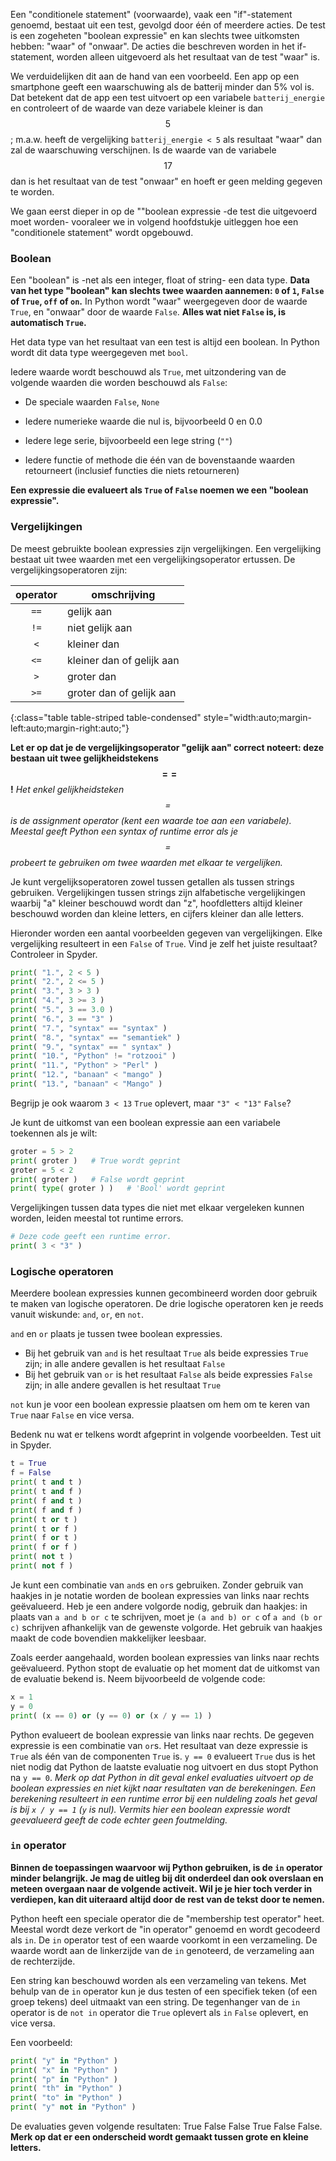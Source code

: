 Een "conditionele statement" (voorwaarde), vaak een "if"-statement genoemd, bestaat uit
een test, gevolgd door één of meerdere acties. De test is een zogeheten "boolean
expressie" en kan slechts twee uitkomsten hebben: "waar" of "onwaar".
De acties die beschreven worden in het if-statement, worden alleen uitgevoerd
als het resultaat van de test "waar" is.

We verduidelijken dit aan de hand van een voorbeeld. Een app op een smartphone 
geeft een waarschuwing als de batterij minder dan 5% vol is. Dat betekent
dat de app een test uitvoert op een variabele `batterij_energie` en controleert of de waarde
van deze variabele kleiner is dan $$5$$; m.a.w. heeft de vergelijking `batterij_energie < 5` als resultaat "waar" dan zal de waarschuwing verschijnen. Is de waarde van de variabele $$17$$ dan is het resultaat van de test
"onwaar" en hoeft er geen melding gegeven te worden.

We gaan eerst dieper in op de ""boolean expressie -de test die uitgevoerd moet worden- vooraleer we in volgend hoofdstukje uitleggen hoe een "conditionele statement" wordt opgebouwd.

### Boolean

Een "boolean" is -net als een integer, float of string- een data type. 
**Data van het type "boolean" kan slechts twee waarden aannemen: `0` of `1`, `False` of `True`, `off` of `on`.** 
In Python wordt "waar" weergegeven door de waarde `True`, en "onwaar"
door de waarde `False`. **Alles wat niet `False` is, is automatisch `True`.**

Het data type van het resultaat van een test is altijd een boolean.
In Python wordt dit data type weergegeven met `bool`.

Iedere waarde wordt beschouwd als `True`, met uitzondering van de volgende waarden die worden beschouwd als `False`:

-   De speciale waarden `False`, `None`

-   Iedere numerieke waarde die nul is, bijvoorbeeld 0 en 0.0

-   Iedere lege serie, bijvoorbeeld een lege string (`""`)

-   Iedere functie of methode die één van de bovenstaande waarden
    retourneert (inclusief functies die niets retourneren)

**Een expressie die evalueert als `True` of `False` noemen we een "boolean expressie".**

### Vergelijkingen

De meest gebruikte boolean expressies zijn vergelijkingen. Een
vergelijking bestaat uit twee waarden met een vergelijkingsoperator
ertussen. De vergelijkingsoperatoren zijn:

| operator | omschrijving |
|:--------:|-------------|
|        `==`  | gelijk aan |
|        `!=` |  niet gelijk aan |
|        `<`  |    kleiner dan |
|        `<=` |  kleiner dan of gelijk aan |
|        `>`  |  groter dan |
|        `>=` |  groter dan of gelijk aan |

{:class="table table-striped table-condensed" style="width:auto;margin-left:auto;margin-right:auto;"}

**Let er op dat je de vergelijkingsoperator "gelijk aan" correct noteert: deze bestaan uit twee gelijkheidstekens $$==$$!**
 *Het enkel gelijkheidsteken $$=$$ is de assignment operator (kent een waarde toe aan een variabele). Meestal geeft Python een syntax of runtime error als je $$=$$ probeert te gebruiken om twee waarden met elkaar te vergelijken.*

Je kunt vergelijksoperatoren zowel tussen getallen als tussen strings
gebruiken. Vergelijkingen tussen strings zijn alfabetische vergelijkingen
waarbij "a" kleiner beschouwd wordt dan "z", hoofdletters altijd kleiner
beschouwd worden dan kleine letters, en cijfers kleiner dan alle letters.

Hieronder worden een aantal voorbeelden gegeven van vergelijkingen. Elke
vergelijking resulteert in een `False` of `True`. Vind je zelf het juiste resultaat? Controleer in Spyder.

```python
print( "1.", 2 < 5 )
print( "2.", 2 <= 5 )
print( "3.", 3 > 3 )
print( "4.", 3 >= 3 )
print( "5.", 3 == 3.0 )
print( "6.", 3 == "3" )
print( "7.", "syntax" == "syntax" )
print( "8.", "syntax" == "semantiek" )
print( "9.", "syntax" == " syntax" )
print( "10.", "Python" != "rotzooi" )
print( "11.", "Python" > "Perl" )
print( "12.", "banaan" < "mango" )
print( "13.", "banaan" < "Mango" )
```

Begrijp je ook waarom `3 < 13` `True` oplevert, maar `"3" < "13"` `False`?

Je kunt de uitkomst van een boolean expressie aan een variabele
toekennen als je wilt:

```python
groter = 5 > 2
print( groter )   # True wordt geprint
groter = 5 < 2
print( groter )   # False wordt geprint
print( type( groter ) )   # 'Bool' wordt geprint
```

Vergelijkingen tussen data types die niet met elkaar vergeleken kunnen worden,
leiden meestal tot runtime errors.

```python
# Deze code geeft een runtime error.
print( 3 < "3" )
```

### Logische operatoren

Meerdere boolean expressies kunnen gecombineerd worden door gebruik te
maken van logische operatoren. De drie logische operatoren ken je reeds vanuit wiskunde:
`and`, `or`, en `not`.

`and` en `or` plaats je tussen twee boolean expressies.
-   Bij het gebruik van `and` is het resultaat `True` als beide expressies `True` zijn; 
    in alle andere gevallen is het resultaat `False`
-   Bij het gebruik van `or` is het resultaat `False` als beide expressies `False` zijn; 
    in alle andere gevallen is het resultaat `True`

`not` kun je voor een boolean expressie plaatsen om hem om te keren van
`True` naar `False` en vice versa.

Bedenk nu wat er telkens wordt afgeprint in volgende voorbeelden. Test uit in Spyder.

```python
t = True
f = False
print( t and t )
print( t and f )
print( f and t )
print( f and f )
print( t or t )
print( t or f )
print( f or t )
print( f or f )
print( not t )
print( not f )
```

Je kunt een combinatie van `and`s en `or`s gebruiken. Zonder gebruik van haakjes in je notatie worden de boolean expressies van links naar rechts geëvalueerd. Heb je een andere volgorde nodig, gebruik dan haakjes: in plaats van `a and b or c` te schrijven, moet je
`(a and b) or c` of `a and (b or c)` schrijven afhankelijk van de
gewenste volgorde. Het gebruik van haakjes maakt de code bovendien
makkelijker leesbaar. 

Zoals eerder aangehaald, worden boolean expressies van links naar rechts
geëvalueerd. Python stopt de evaluatie op het moment dat de uitkomst van
de evaluatie bekend is. Neem bijvoorbeeld de volgende code:

```python
x = 1
y = 0
print( (x == 0) or (y == 0) or (x / y == 1) )
```

Python evalueert de boolean expressie van links naar rechts. De gegeven
expressie is een combinatie van `or`s. Het resultaat van deze expressie is `True` als
één van de componenten `True` is. `y == 0`
evalueert `True` dus is het niet nodig dat Python de laatste evaluatie
nog uitvoert en dus stopt Python na `y == 0`.
*Merk op dat Python in dit geval enkel evaluaties uitvoert op de boolean expressies en niet kijkt naar resultaten van de berekeningen. Een berekening resulteert in een runtime error bij een nuldeling zoals het geval is bij `x / y == 1` (`y` is nul). Vermits hier een boolean expressie wordt geevalueerd geeft de code echter geen foutmelding.*

### `in` operator

**Binnen de toepassingen waarvoor wij Python gebruiken, is de `in` operator minder belangrijk. Je mag de uitleg bij dit onderdeel dan ook overslaan en meteen overgaan naar de volgende activeit. Wil je je hier toch verder in verdiepen, kan dit uiteraard altijd door de rest van de tekst door te nemen.**

Python heeft een speciale operator die de "membership test operator"
heet. Meestal wordt deze verkort de "in operator" genoemd en wordt gecodeerd als `in`.
De `in` operator test of een waarde voorkomt in een verzameling. De waarde wordt aan de linkerzijde van de `in` genoteerd, de verzameling aan de rechterzijde.

Een string kan beschouwd worden als een verzameling van tekens. 
Met behulp van de `in` operator kun je dus testen of een specifiek teken
(of een groep tekens) deel uitmaakt van een string. De
tegenhanger van de `in` operator is de `not in` operator die `True`
oplevert als `in` `False` oplevert, en vice versa. 

Een voorbeeld:

```python
print( "y" in "Python" )
print( "x" in "Python" )
print( "p" in "Python" )
print( "th" in "Python" )
print( "to" in "Python" )
print( "y" not in "Python" )
```

De evaluaties geven volgende resultaten: True False False True False False.
**Merk op dat er een onderscheid wordt gemaakt tussen grote en kleine letters.**
